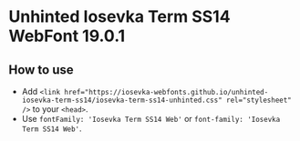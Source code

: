 # Unhinted Iosevka Term SS14 WebFont 19.0.1

## How to use

- Add `<link href="https://iosevka-webfonts.github.io/unhinted-iosevka-term-ss14/iosevka-term-ss14-unhinted.css" rel="stylesheet" />` to your `<head>`.
- Use `fontFamily: 'Iosevka Term SS14 Web'` or `font-family: 'Iosevka Term SS14 Web'`.
